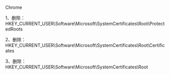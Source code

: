 Chrome

1、删除：HKEY_CURRENT_USER\Software\Microsoft\SystemCertificates\Root\ProtectedRoots 

2、删除：HKEY_CURRENT_USER\Software\Microsoft\SystemCertificates\Root\Certificates

3、删除：HKEY_CURRENT_USER\Software\Microsoft\SystemCertificates\Root

